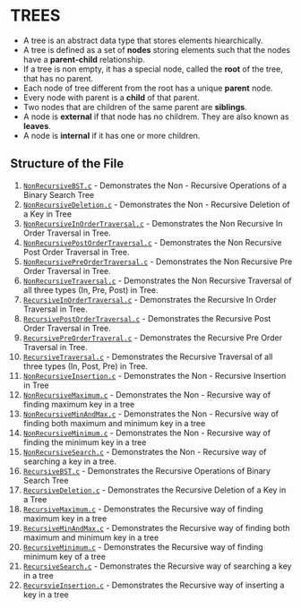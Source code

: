 # TREES
* A tree is an abstract data type that stores elements hiearchically.
* A tree is defined as a set of **nodes** storing elements such that the nodes have a **parent-child** relationship.
* If a tree is non empty, it has a special node, called the **root** of the tree, that has no parent.
* Each node of tree different from the root has a unique **parent** node.
* Every node with parent is a **child** of that parent.
* Two nodes that are children of the same parent are **siblings**.
* A node is **external** if that node has no childrem. They are also known as **leaves**.
* A node is **internal** if it has one or more children.

## Structure of the File
1. [`NonRecursiveBST.c`](https://github.com/fromjyce/DSA-in-C/blob/main/Trees/NonRecursiveBST.c) - Demonstrates the Non - Recursive Operations of a Binary Search Tree
2. [`NonRecursiveDeletion.c`](https://github.com/fromjyce/DSA-in-C/blob/main/Trees/NonRecursiveDeletion.c) - Demonstrates the Non - Recursive Deletion of a Key in Tree
3. [`NonRecursiveInOrderTraversal.c`](https://github.com/fromjyce/DSA-in-C/blob/main/Trees/NonRecursiveInOrderTraversal.c) - Demonstrates the Non Recursive In Order Traversal in Tree.
4. [`NonRecursivePostOrderTraversal.c`](https://github.com/fromjyce/DSA-in-C/blob/main/Trees/NonRecursivePostOrderTraversal.c) - Demonstrates the Non Recursive Post Order Traversal in Tree.
5. [`NonRecursivePreOrderTraversal.c`](https://github.com/fromjyce/DSA-in-C/blob/main/Trees/NonRecursivePreOrderTraversal.c) - Demonstrates the Non Recursive Pre Order Traversal in Tree.
6. [`NonRecursiveTraversal.c`](https://github.com/fromjyce/DSA-in-C/blob/main/Trees/NonRecursiveTraversal.c) - Demonstrates the Non Recursive Traversal of all three types (In, Pre, Post) in Tree.
7. [`RecursiveInOrderTraversal.c`](https://github.com/fromjyce/DSA-in-C/blob/main/Trees/RecursiveInOrderTraversal.c) - Demonstrates the Recursive In Order Traversal in Tree.
8. [`RecursivePostOrderTraversal.c`](https://github.com/fromjyce/DSA-in-C/blob/main/Trees/RecursivePostOrderTraversal.c) - Demonstrates the Recursive Post Order Traversal in Tree.
9. [`RecursivePreOrderTraveral.c`](https://github.com/fromjyce/DSA-in-C/blob/main/Trees/RecursivePreOrderTraveral.c) - Demonstrates the Recursive Pre Order Traversal in Tree.
10. [`RecursiveTraversal.c`](https://github.com/fromjyce/DSA-in-C/blob/main/Trees/RecursiveTraversal.c) - Demonstrates the Recursive Traversal of all three types (In, Post, Pre) in Tree.
11. [`NonRecursiveInsertion.c`](https://github.com/fromjyce/DSA-in-C/blob/main/Trees/NonRecursiveInsertion.c) - Demonstrates the Non - Recursive Insertion in Tree
12. [`NonRecursiveMaximum.c`](https://github.com/fromjyce/DSA-in-C/blob/main/Trees/NonRecursiveMaximum.c) - Demonstrates the Non - Recursive way of finding maximum key in a tree
13. [`NonRecursiveMinAndMax.c`](https://github.com/fromjyce/DSA-in-C/blob/main/Trees/NonRecursiveMinAndMax.c) - Demonstrates the Non - Recursive way of finding both maximum and minimum key in a tree
14. [`NonRecursiveMinimum.c`](https://github.com/fromjyce/DSA-in-C/blob/main/Trees/NonRecursiveMinimum.c) - Demonstrates the Non - Recursive way of finding the minimum key in a tree
15. [`NonRecursiveSearch.c`](https://github.com/fromjyce/DSA-in-C/blob/main/Trees/NonRecursiveSearch.c) - Demonstrates the Non - Recursive way of searching a key in a tree.
16. [`RecursiveBST.c`](https://github.com/fromjyce/DSA-in-C/blob/main/Trees/RecursiveBST.c) - Demonstrates the Recursive Operations of Binary Search Tree
17. [`RecursiveDeletion.c`](https://github.com/fromjyce/DSA-in-C/blob/main/Trees/RecursiveDeletion.c) - Demonstrates the Recursive Deletion of a Key in a Tree
18. [`RecursiveMaximum.c`](https://github.com/fromjyce/DSA-in-C/blob/main/Trees/RecursiveMaximum.c) - Demonstrates the Recursive way of finding maximum key in a tree
19. [`RecursiveMinAndMax.c`](https://github.com/fromjyce/DSA-in-C/blob/main/Trees/RecursiveMinAndMax.c) - Demonstrates the Recursive way of finding both maximum and minimum key in a tree
20. [`RecursiveMinimum.c`](https://github.com/fromjyce/DSA-in-C/blob/main/Trees/RecursiveMinimum.c) - Demonstrates the Recursive way of finding minimum key of a tree
21. [`RecursiveSearch.c`](https://github.com/fromjyce/DSA-in-C/blob/main/Trees/RecursiveSearch.c) - Demonstrates the Recursive way of searching a key in a tree
22. [`RecursvieInsertion.c`](https://github.com/fromjyce/DSA-in-C/blob/main/Trees/RecursvieInsertion.c) - Demonstrates the Recursive way of inserting a key in a tree
